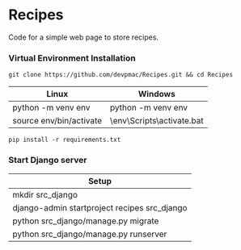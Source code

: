 # Recipes

Code for a simple web page to store recipes.

### Virtual Environment Installation

`
git clone https://github.com/devpmac/Recipes.git && cd Recipes
`

| Linux | Windows |
| --- | --- |
| python -m venv env | python -m venv env |
| source env/bin/activate | \env\Scripts\activate.bat |

`pip install -r requirements.txt`


### Start Django server

| Setup |
| --- |
| mkdir src_django |
| django-admin startproject recipes src_django |
| python src_django/manage.py migrate |
| python src_django/manage.py runserver |
